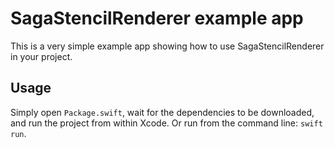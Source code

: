 # SagaStencilRenderer example app
This is a very simple example app showing how to use SagaStencilRenderer in your project.

## Usage
Simply open `Package.swift`, wait for the dependencies to be downloaded, and run the project from within Xcode. Or run from the command line: `swift run`.
